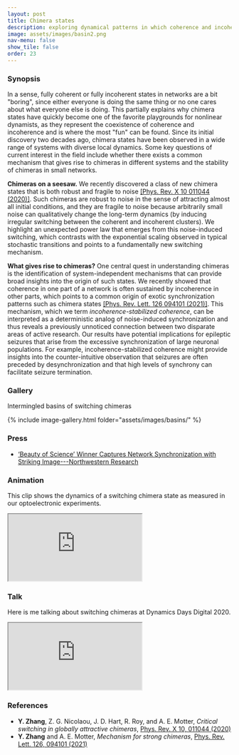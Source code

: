```yaml
---
layout: post
title: Chimera states
description: exploring dynamical patterns in which coherence and incoherence coexist
image: assets/images/basin2.png
nav-menu: false
show_tile: false
order: 23
---
```


### Synopsis
In a sense, fully coherent or fully incoherent states in networks are a bit "boring", since either everyone is doing the same thing or no one cares about what everyone else is doing. This partially explains why chimera states have quickly become one of the favorite playgrounds for nonlinear dynamists, as they represent the coexistence of coherence and incoherence and is where the most "fun" can be found. Since its initial discovery two decades ago, chimera states have been observed in a wide range of systems with diverse local dynamics. Some key questions of current interest in the field include whether there exists a common mechanism that gives rise to chimeras in different systems and the stability of chimeras in small networks.

__Chimeras on a seesaw.__
We recently discovered a class of new chimera states that is both robust and fragile to noise [[Phys. Rev. X 10 011044 (2020)]](https://doi.org/10.1103/PhysRevX.10.011044). Such chimeras are robust to noise in the sense of attracting almost all initial conditions, and they are fragile to noise because arbitrarily small noise can qualitatively change the long-term dynamics (by inducing irregular switching between the coherent and incoherent clusters). We highlight an unexpected power law that emerges from this noise-induced switching, which contrasts with the exponential scaling observed in typical stochastic transitions and points to a fundamentally new switching mechanism.

__What gives rise to chimeras?__
One central quest in understanding chimeras is the identification of system-independent mechanisms that can provide broad insights into the origin of such states. We recently showed that coherence in one part of a network is often sustained by incoherence in other parts, which points to a common origin of exotic synchronization patterns such as chimera states [[Phys. Rev. Lett. 126 094101 (2021)]](https://doi.org/10.1103/PhysRevLett.126.094101). This mechanism, which we term *incoherence-stabilized coherence*, can be interpreted as a deterministic analog of noise-induced synchronization and thus reveals a previously unnoticed connection between two disparate areas of active research. Our results have potential implications for epileptic seizures that arise from the excessive synchronization of large neuronal populations. For example, incoherence-stabilized coherence might provide insights into the counter-intuitive observation that seizures are often preceded by desynchronization and that high levels of synchrony can facilitate seizure termination.

<!--
### Gallery
You can explore the details of the riddled basins of the switching chimera by zooming in on the interactive image below.
You can also download a high-resolution file (7200x7200 resolution, around 12 MB) [here](/assets/images/basin1.png).
This image is the winner of the [2018 Northwestern Science Images Contest](https://bit.ly/2EzP3BX).

<div class="resp-container-square">
  <iframe class="resp-iframe" allowfullscreen="true" src="https://www.easyzoom.com/embed/ac392371a68347d1bf632935660f0216"></iframe>
</div>
-->

### Gallery
Intermingled basins of switching chimeras

{% include image-gallery.html folder="assets/images/basins/" %}

### Press
* [‘Beauty of Science’ Winner Captures Network Synchronization with Striking Image---Northwestern Research](https://www.research.northwestern.edu/beauty-science-winner-captures-network-synchronization-striking-image/)

### Animation
This clip shows the dynamics of a switching chimera state as measured in our optoelectronic experiments.

<div class="resp-container-narrow">
  <iframe class="resp-iframe" src="https://www.youtube.com/embed/PIVgurLIGN0" allow="accelerometer; autoplay; encrypted-media; gyroscope; picture-in-picture" allowfullscreen></iframe>
</div>

### Talk
Here is me talking about switching chimeras at Dynamics Days Digital 2020.

<div class="resp-container">
  <iframe class="resp-iframe" src="https://www.youtube.com/embed/LkBtYX7OQEQ" allow="accelerometer; autoplay; encrypted-media; gyroscope; picture-in-picture" allowfullscreen></iframe>
</div>

### References
* __Y. Zhang__, Z. G. Nicolaou, J. D. Hart, R. Roy, and A. E. Motter, *Critical switching in globally attractive chimeras*, [Phys. Rev. X 10, 011044 (2020)](https://doi.org/10.1103/PhysRevX.10.011044)
* __Y. Zhang__ and A. E. Motter, *Mechanism for strong chimeras*, [Phys. Rev. Lett. 126, 094101 (2021)](https://doi.org/10.1103/PhysRevLett.126.094101)
